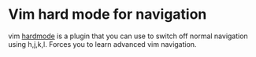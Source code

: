 # Vim hard mode for navigation

vim [hardmode](https://github.com/wikitopian/hardmode) is a plugin that you can use to switch off normal navigation using h,j,k,l.
Forces you to learn advanced vim navigation.
